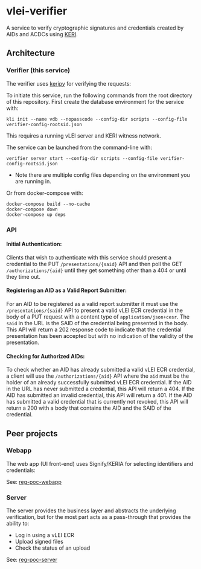 # vlei-verifier
A service to verify cryptographic signatures and credentials created by AIDs and ACDCs using [KERI](https://keri.one).

## Architecture

### Verifier (this service)
The verifier uses [keripy](https://github.com/WebOfTRust/keripy) for verifying the requests:

To initiate this service, run the following commands from the root directory of this repository.
First create the database environment for the service with:

```
kli init --name vdb --nopasscode --config-dir scripts --config-file verifier-config-rootsid.json
```

This requires a running vLEI server and KERI witness network.

The service can be launched from the command-line with:

```
verifier server start --config-dir scripts --config-file verifier-config-rootsid.json
```

* Note there are multiple config files depending on the environment you are running in.

Or from docker-compose with:

```
docker-compose build --no-cache
docker-compose down
docker-compose up deps
```

### API

#### Initial Authentication:
Clients that wish to authenticate with this service should present a credential to the PUT `/presentations/{said}` API and
then poll the GET `/authorizations/{aid}` until they get something other than a 404 or until they time out.

#### Registering an AID as a Valid Report Submitter:
For an AID to be registered as a valid report submitter it must use the `/presentations/{said}` API to present a valid
vLEI ECR credential in the body of a PUT request with a content type of `application/json+cesr`.  The `said` in the URL
is the SAID of the credential being presented in the body.  This API will return a 202 response code to indicate that 
the credential presentation has been accepted but with no indication of the validity of the presentation.

#### Checking for Authorized AIDs:
To check whether an AID has already submitted a valid vLEI ECR credential, a client will use the `/authorizations/{aid}`
API where the `aid` must be the holder of an already successfully submitted vLEI ECR credential.   If the AID in the URL
has never submitted a credential, this API will return a 404.  If the AID has submitted an invalid credential, this API 
will return a 401.  If the AID has submitted a valid credential that is currently not revoked, this API will return a 200
with a body that contains the AID and the SAID of the credential.

## Peer projects
### Webapp
The web app (UI front-end) uses Signify/KERIA for selecting identifiers and credentials:

See: [reg-poc-webapp](https://github.com/GLEIF-IT/reg-poc-webapp)

### Server
The server provides the business layer and abstracts the underlying verification, but for the most part acts as a pass-through that provides the ability to:
* Log in using a vLEI ECR
* Upload signed files
* Check the status of an upload

See: [reg-poc-server](https://github.com/GLEIF-IT/reg-poc-server)

